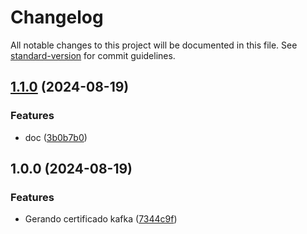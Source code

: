 # Changelog

All notable changes to this project will be documented in this file. See [standard-version](https://github.com/conventional-changelog/standard-version) for commit guidelines.

## [1.1.0](https://github.com/BuuhV-Projects/kafka-certificates-generator/compare/v1.0.0...v1.1.0) (2024-08-19)


### Features

* doc ([3b0b7b0](https://github.com/BuuhV-Projects/kafka-certificates-generator/commit/3b0b7b05386fb4f96ff7e9d08f347986d610c629))

## 1.0.0 (2024-08-19)


### Features

* Gerando certificado kafka ([7344c9f](https://github.com/BuuhV-Projects/kafka-certificates-generator/commit/7344c9fce66351075965432939aa45723f190507))
